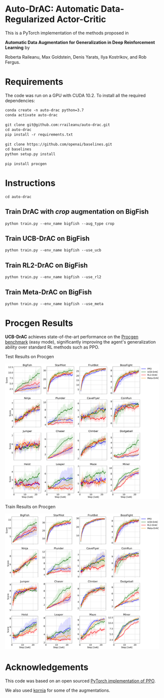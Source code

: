 # Auto-DrAC: Automatic Data-Regularized Actor-Critic

This is a PyTorch implementation of the methods proposed in

**Automatic Data Augmentation for Generalization in Deep Reinforcement Learning** by 

Roberta Raileanu, Max Goldstein, Denis Yarats, Ilya Kostrikov, and Rob Fergus.


# Requirements
The code was run on a GPU with CUDA 10.2.
To install all the required dependencies: 

```
conda create -n auto-drac python=3.7
conda activate auto-drac

git clone git@github.com:rraileanu/auto-drac.git
cd auto-drac
pip install -r requirements.txt

git clone https://github.com/openai/baselines.git
cd baselines 
python setup.py install 

pip install procgen
```


# Instructions
```
cd auto-drac
```

## Train DrAC with *crop* augmentation on BigFish
```
python train.py --env_name bigfish --aug_type crop
```

## Train UCB-DrAC on BigFish
```
python train.py --env_name bigfish --use_ucb
```

## Train RL2-DrAC on BigFish
```
python train.py --env_name bigfish --use_rl2
```

## Train Meta-DrAC on BigFish
```
python train.py --env_name bigfish --use_meta
```

# Procgen Results 
**UCB-DrAC** achieves state-of-the-art performance on the [Procgen benchmark](https://openai.com/blog/procgen-benchmark/) (easy mode), significantly improving the agent's generalization ability over standard RL methods such as PPO.  

Test Results on Procgen

![Procgen Test](/figures/test.png)

Train Results on Procgen

![Procgen Train](/figures/train.png)

# Acknowledgements
This code was based on an open sourced [PyTorch implementation of PPO](https://github.com/ikostrikov/pytorch-a2c-ppo-acktr-gail).

We also used [kornia](https://github.com/kornia/kornia) for some of the augmentations.
